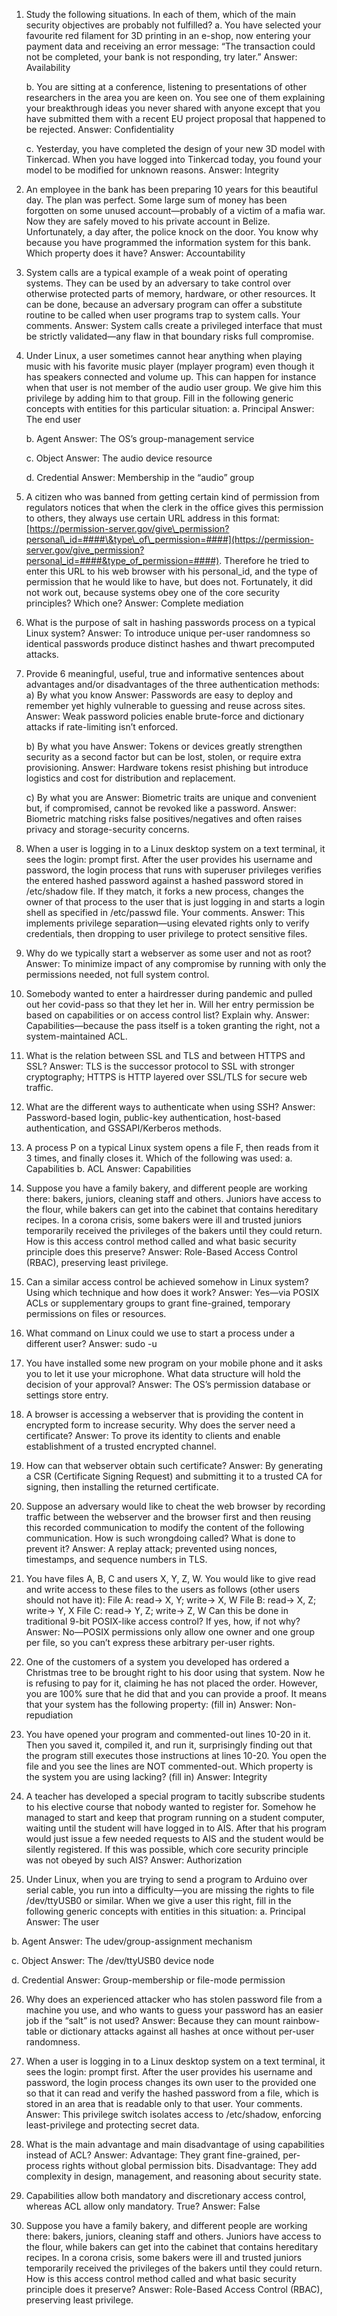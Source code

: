 1. Study the following situations. In each of them, which of the main security objectives are probably not fulfilled?
   a. You have selected your favourite red filament for 3D printing in an e-shop, now entering your payment data and receiving an error message: “The transaction could not be completed, your bank is not responding, try later.”
   Answer: Availability

   b. You are sitting at a conference, listening to presentations of other researchers in the area you are keen on. You see one of them explaining your breakthrough ideas you never shared with anyone except that you have submitted them with a recent EU project proposal that happened to be rejected.
   Answer: Confidentiality

   c. Yesterday, you have completed the design of your new 3D model with Tinkercad. When you have logged into Tinkercad today, you found your model to be modified for unknown reasons.
   Answer: Integrity

2. An employee in the bank has been preparing 10 years for this beautiful day. The plan was perfect. Some large sum of money has been forgotten on some unused account—probably of a victim of a mafia war. Now they are safely moved to his private account in Belize. Unfortunately, a day after, the police knock on the door. You know why because you have programmed the information system for this bank. Which property does it have?
   Answer: Accountability

3. System calls are a typical example of a weak point of operating systems. They can be used by an adversary to take control over otherwise protected parts of memory, hardware, or other resources. It can be done, because an adversary program can offer a substitute routine to be called when user programs trap to system calls. Your comments.
   Answer: System calls create a privileged interface that must be strictly validated—any flaw in that boundary risks full compromise.

4. Under Linux, a user sometimes cannot hear anything when playing music with his favorite music player (mplayer program) even though it has speakers connected and volume up. This can happen for instance when that user is not member of the audio user group. We give him this privilege by adding him to that group. Fill in the following generic concepts with entities for this particular situation:
   a. Principal
   Answer: The end user

   b. Agent
   Answer: The OS’s group-management service

   c. Object
   Answer: The audio device resource

   d. Credential
   Answer: Membership in the “audio” group

5. A citizen who was banned from getting certain kind of permission from regulators notices that when the clerk in the office gives this permission to others, they always use certain URL address in this format: [https://permission-server.gov/give\_permission?personal\_id=####\&type\_of\_permission=####](https://permission-server.gov/give_permission?personal_id=####&type_of_permission=####). Therefore he tried to enter this URL to his web browser with his personal\_id, and the type of permission that he would like to have, but does not. Fortunately, it did not work out, because systems obey one of the core security principles? Which one?
   Answer: Complete mediation

6. What is the purpose of salt in hashing passwords process on a typical Linux system?
   Answer: To introduce unique per-user randomness so identical passwords produce distinct hashes and thwart precomputed attacks.

7. Provide 6 meaningful, useful, true and informative sentences about advantages and/or disadvantages of the three authentication methods:
   a) By what you know
   Answer: Passwords are easy to deploy and remember yet highly vulnerable to guessing and reuse across sites.
   Answer: Weak password policies enable brute-force and dictionary attacks if rate-limiting isn’t enforced.

   b) By what you have
   Answer: Tokens or devices greatly strengthen security as a second factor but can be lost, stolen, or require extra provisioning.
   Answer: Hardware tokens resist phishing but introduce logistics and cost for distribution and replacement.

   c) By what you are
   Answer: Biometric traits are unique and convenient but, if compromised, cannot be revoked like a password.
   Answer: Biometric matching risks false positives/negatives and often raises privacy and storage-security concerns.

8. When a user is logging in to a Linux desktop system on a text terminal, it sees the login: prompt first. After the user provides his username and password, the login process that runs with superuser privileges verifies the entered hashed password against a hashed password stored in /etc/shadow file. If they match, it forks a new process, changes the owner of that process to the user that is just logging in and starts a login shell as specified in /etc/passwd file. Your comments.
   Answer: This implements privilege separation—using elevated rights only to verify credentials, then dropping to user privilege to protect sensitive files.

9. Why do we typically start a webserver as some user and not as root?
   Answer: To minimize impact of any compromise by running with only the permissions needed, not full system control.

10. Somebody wanted to enter a hairdresser during pandemic and pulled out her covid-pass so that they let her in. Will her entry permission be based on capabilities or on access control list? Explain why.
    Answer: Capabilities—because the pass itself is a token granting the right, not a system-maintained ACL.

11. What is the relation between SSL and TLS and between HTTPS and SSL?
    Answer: TLS is the successor protocol to SSL with stronger cryptography; HTTPS is HTTP layered over SSL/TLS for secure web traffic.

12. What are the different ways to authenticate when using SSH?
    Answer: Password-based login, public-key authentication, host-based authentication, and GSSAPI/Kerberos methods.

13. A process P on a typical Linux system opens a file F, then reads from it 3 times, and finally closes it. Which of the following was used:
    a. Capabilities
    b. ACL
    Answer: Capabilities

14. Suppose you have a family bakery, and different people are working there: bakers, juniors, cleaning staff and others. Juniors have access to the flour, while bakers can get into the cabinet that contains hereditary recipes. In a corona crisis, some bakers were ill and trusted juniors temporarily received the privileges of the bakers until they could return. How is this access control method called and what basic security principle does this preserve?
    Answer: Role-Based Access Control (RBAC), preserving least privilege.

15. Can a similar access control be achieved somehow in Linux system? Using which technique and how does it work?
    Answer: Yes—via POSIX ACLs or supplementary groups to grant fine-grained, temporary permissions on files or resources.

16. What command on Linux could we use to start a process under a different user?
    Answer: sudo -u <username> <command>

17. You have installed some new program on your mobile phone and it asks you to let it use your microphone. What data structure will hold the decision of your approval?
    Answer: The OS’s permission database or settings store entry.

18. A browser is accessing a webserver that is providing the content in encrypted form to increase security. Why does the server need a certificate?
    Answer: To prove its identity to clients and enable establishment of a trusted encrypted channel.

19. How can that webserver obtain such certificate?
    Answer: By generating a CSR (Certificate Signing Request) and submitting it to a trusted CA for signing, then installing the returned certificate.

20. Suppose an adversary would like to cheat the web browser by recording traffic between the webserver and the browser first and then reusing this recorded communication to modify the content of the following communication. How is such wrongdoing called? What is done to prevent it?
    Answer: A replay attack; prevented using nonces, timestamps, and sequence numbers in TLS.

21. You have files A, B, C and users X, Y, Z, W. You would like to give read and write access to these files to the users as follows (other users should not have it):
    File A: read→ X, Y; write→ X, W
    File B: read→ X, Z; write→ Y, X
    File C: read→ Y, Z; write→ Z, W
    Can this be done in traditional 9-bit POSIX-like access control? If yes, how, if not why?
    Answer: No—POSIX permissions only allow one owner and one group per file, so you can’t express these arbitrary per-user rights.

22. One of the customers of a system you developed has ordered a Christmas tree to be brought right to his door using that system. Now he is refusing to pay for it, claiming he has not placed the order. However, you are 100% sure that he did that and you can provide a proof. It means that your system has the following property: (fill in)
    Answer: Non-repudiation

23. You have opened your program and commented-out lines 10-20 in it. Then you saved it, compiled it, and run it, surprisingly finding out that the program still executes those instructions at lines 10-20. You open the file and you see the lines are NOT commented-out. Which property is the system you are using lacking? (fill in)
    Answer: Integrity

24. A teacher has developed a special program to tacitly subscribe students to his elective course that nobody wanted to register for. Somehow he managed to start and keep that program running on a student computer, waiting until the student will have logged in to AIS. After that his program would just issue a few needed requests to AIS and the student would be silently registered. If this was possible, which core security principle was not obeyed by such AIS?
    Answer: Authorization

25. Under Linux, when you are trying to send a program to Arduino over serial cable, you run into a difficulty—you are missing the rights to file /dev/ttyUSB0 or similar. When we give a user this right, fill in the following generic concepts with entities in this situation:
    a. Principal
    Answer: The user

b. Agent
Answer: The udev/group-assignment mechanism

c. Object
Answer: The /dev/ttyUSB0 device node

d. Credential
Answer: Group-membership or file-mode permission

26. Why does an experienced attacker who has stolen password file from a machine you use, and who wants to guess your password has an easier job if the “salt” is not used?
    Answer: Because they can mount rainbow-table or dictionary attacks against all hashes at once without per-user randomness.

27. When a user is logging in to a Linux desktop system on a text terminal, it sees the login: prompt first. After the user provides his username and password, the login process changes its own user to the provided one so that it can read and verify the hashed password from a file, which is stored in an area that is readable only to that user. Your comments.
    Answer: This privilege switch isolates access to /etc/shadow, enforcing least-privilege and protecting secret data.

28. What is the main advantage and main disadvantage of using capabilities instead of ACL?
    Answer:
    Advantage: They grant fine-grained, per-process rights without global permission bits.
    Disadvantage: They add complexity in design, management, and reasoning about security state.

29. Capabilities allow both mandatory and discretionary access control, whereas ACL allow only mandatory. True?
    Answer: False

30. Suppose you have a family bakery, and different people are working there: bakers, juniors, cleaning staff and others. Juniors have access to the flour, while bakers can get into the cabinet that contains hereditary recipes. In a corona crisis, some bakers were ill and trusted juniors temporarily received the privileges of the bakers until they could return. How is this access control method called and what basic security principle does it preserve?
    Answer: Role-Based Access Control (RBAC), preserving least privilege.

